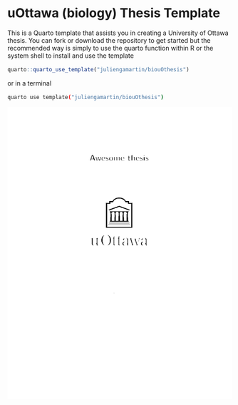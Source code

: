 

<!-- README.md is generated from README.qmd. Please edit that file -->

# uOttawa (biology) Thesis Template

This is a Quarto template that assists you in creating a University of
Ottawa thesis. You can fork or download the repository to get started
but the recommended way is simply to use the quarto function within R or
the system shell to install and use the template

``` r
quarto::quarto_use_template("juliengamartin/biouOthesis")
```

or in a terminal

``` bash
quarto use template("juliengamartin/biouOthesis")
```

[![](examples/cover.png)](examples/template.pdf)
